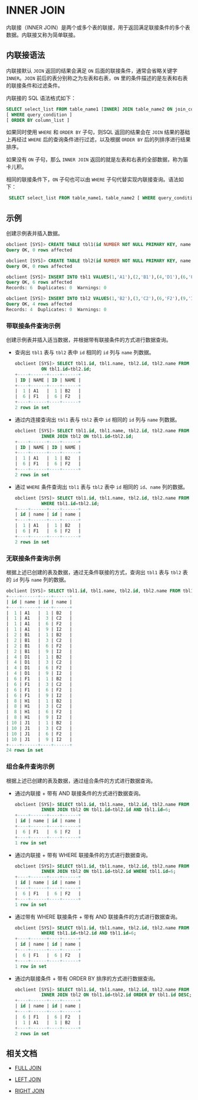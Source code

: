 # INNER JOIN

内联接（INNER JOIN）是两个或多个表的联接，用于返回满足联接条件的多个表数据。内联接又称为简单联接。

## 内联接语法

内联接默认 `JOIN` 返回的结果会满足 `ON` 后面的联接条件，通常会省略关键字 `INNER`。`JOIN` 前后的表分别称之为左表和右表，`ON` 里的条件描述的是左表和右表的联接条件和过滤条件。

内联接的 SQL 语法格式如下：

```sql
SELECT select_list FROM table_name1 [INNER] JOIN table_name2 ON join_condition
[ WHERE query_condition ]
[ ORDER BY column_list ]
```

如果同时使用 `WHERE` 和 `ORDER BY` 子句，则SQL 返回的结果会在 `JOIN` 结果的基础上再经过 `WHERE` 后的查询条件进行过滤，以及根据 `ORDER BY` 后的列排序进行结果排序。

如果没有 `ON` 子句，那么 `INNER JOIN` 返回的就是左表和右表的全部数据，称为笛卡儿积。

相同的联接条件下，`ON` 子句也可以由 `WHERE` 子句代替实现内联接查询。语法如下：

```sql
 SELECT select_list FROM table_name1，table_name2 [ WHERE query_condition ]
```

## 示例

创建示例表并插入数据。

```sql
obclient [SYS]> CREATE TABLE tbl1(id NUMBER NOT NULL PRIMARY KEY, name VARCHAR(50));
Query OK, 0 rows affected

obclient [SYS]> CREATE TABLE tbl2(id NUMBER NOT NULL PRIMARY KEY, name VARCHAR(50));
Query OK, 0 rows affected

obclient [SYS]> INSERT INTO tbl1 VALUES(1,'A1'),(2,'B1'),(4,'D1'),(6,'F1'),(8,'H1'),(10,'J1');
Query OK, 6 rows affected
Records: 6  Duplicates: 0  Warnings: 0

obclient [SYS]> INSERT INTO tbl2 VALUES(1,'B2'),(3,'C2'),(6,'F2'),(9,'I2');
Query OK, 4 rows affected
Records: 4  Duplicates: 0  Warnings: 0
```

### 带联接条件查询示例

创建示例表并插入适当数据，并根据带有联接条件的方式进行数据查询。

* 查询出 `tbl1` 表与 `tbl2` 表中 `id` 相同的 `id` 列与 `name` 列数据。

   ```sql
   obclient [SYS]> SELECT tbl1.id, tbl1.name, tbl2.id, tbl2.name FROM tbl1 JOIN tbl2 
             ON tbl1.id=tbl2.id;
   +----+------+----+------+
   | ID | NAME | ID | NAME |
   +----+------+----+------+
   |  1 | A1   |  1 | B2   |
   |  6 | F1   |  6 | F2   |
   +----+------+----+------+
   2 rows in set
   ```

* 通过内连接查询出 `tbl1` 表与 `tbl2` 表中 `id` 相同的 `id` 列与 `name` 列数据。

   ```sql
   obclient [SYS]> SELECT tbl1.id, tbl1.name, tbl2.id, tbl2.name FROM tbl1 
             INNER JOIN tbl2 ON tbl1.id=tbl2.id;
   +----+------+----+------+
   | ID | NAME | ID | NAME |
   +----+------+----+------+
   |  1 | A1   |  1 | B2   |
   |  6 | F1   |  6 | F2   |
   +----+------+----+------+
   2 rows in set
   ```

* 通过 `WHERE` 条件查询出 `tbl1` 表与 `tbl2` 表中 `id` 相同的 `id`、`name` 列的数据。

   ```sql
   obclient [SYS]> SELECT tbl1.id, tbl1.name, tbl2.id, tbl2.name FROM tbl1,tbl2 
             WHERE tbl1.id=tbl2.id; 
   +----+------+----+------+
   | id | name | id | name |
   +----+------+----+------+
   |  1 | A1   |  1 | B2   |
   |  6 | F1   |  6 | F2   |
   +----+------+----+------+
   2 rows in set
   ```

### 无联接条件查询示例

根据上述已创建的表及数据，通过无条件联接的方式，查询出 `tbl1` 表与 `tbl2` 表的 `id` 列与 `name` 列的数据。

```sql
obclient [SYS]> SELECT tbl1.id, tbl1.name, tbl2.id, tbl2.name FROM tbl1 INNER JOIN tbl2;
+----+------+----+------+
| id | name | id | name |
+----+------+----+------+
|  1 | A1   |  1 | B2   |
|  1 | A1   |  3 | C2   |
|  1 | A1   |  6 | F2   |
|  1 | A1   |  9 | I2   |
|  2 | B1   |  1 | B2   |
|  2 | B1   |  3 | C2   |
|  2 | B1   |  6 | F2   |
|  2 | B1   |  9 | I2   |
|  4 | D1   |  1 | B2   |
|  4 | D1   |  3 | C2   |
|  4 | D1   |  6 | F2   |
|  4 | D1   |  9 | I2   |
|  6 | F1   |  1 | B2   |
|  6 | F1   |  3 | C2   |
|  6 | F1   |  6 | F2   |
|  6 | F1   |  9 | I2   |
|  8 | H1   |  1 | B2   |
|  8 | H1   |  3 | C2   |
|  8 | H1   |  6 | F2   |
|  8 | H1   |  9 | I2   |
| 10 | J1   |  1 | B2   |
| 10 | J1   |  3 | C2   |
| 10 | J1   |  6 | F2   |
| 10 | J1   |  9 | I2   |
+----+------+----+------+
24 rows in set
```

### 组合条件查询示例

根据上述已创建的表及数据，通过组合条件的方式进行数据查询。

* 通过内联接 + 带有 AND 联接条件的方式进行数据查询。

  ```sql
  obclient [SYS]> SELECT tbl1.id, tbl1.name, tbl2.id, tbl2.name FROM tbl1 
            INNER JOIN tbl2 ON tbl1.id=tbl2.id AND tbl1.id=6;
  +----+------+----+------+
  | id | name | id | name |
  +----+------+----+------+
  |  6 | F1   |  6 | F2   |
  +----+------+----+------+
  1 row in set
  ```

* 通过内联接 + 带有 WHERE 联接条件的方式进行数据查询。

  ```sql
  obclient [SYS]> SELECT tbl1.id, tbl1.name, tbl2.id, tbl2.name FROM tbl1 
            INNER JOIN tbl2 ON tbl1.id=tbl2.id WHERE tbl1.id=6;
  +----+------+----+------+
  | id | name | id | name |
  +----+------+----+------+
  |  6 | F1   |  6 | F2   |
  +----+------+----+------+
  1 row in set
  ```

* 通过带有 WHERE 联接条件 + 带有 AND 联接条件的方式进行数据查询。

  ```sql
  obclient [SYS]> SELECT tbl1.id, tbl1.name, tbl2.id, tbl2.name FROM tbl1,tbl2 
            WHERE tbl1.id=tbl2.id AND tbl1.id=6;
  +----+------+----+------+
  | id | name | id | name |
  +----+------+----+------+
  |  6 | F1   |  6 | F2   |
  +----+------+----+------+
  1 row in set
  ```

* 通过内联接条件 + 带有 ORDER BY 排序的方式进行数据查询。

  ```sql
  obclient [SYS]> SELECT tbl1.id, tbl1.name, tbl2.id, tbl2.name FROM tbl1 
            INNER JOIN tbl2 ON tbl1.id=tbl2.id ORDER BY tbl1.id DESC;
  +----+------+----+------+
  | id | name | id | name |
  +----+------+----+------+
  |  6 | F1   |  6 | F2   |
  |  1 | A1   |  1 | B2   |
  +----+------+----+------+
  2 rows in set
  ```

## 相关文档

* [FULL JOIN](2.full-join-of-mysql-mode.md)

* [LEFT JOIN](3.left-join-of-mysql-mode.md)

* [RIGHT JOIN](4.right-join-of-mysql-mode.md)
